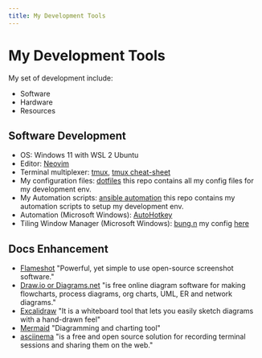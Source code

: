 ```yaml
---
title: My Development Tools
---
```


# My Development Tools

My set of development include:
- Software
- Hardware
- Resources

## Software Development

- OS: Windows 11 with WSL 2 Ubuntu
- Editor: [Neovim](https://neovim.io/)
- Terminal multiplexer: [tmux](https://github.com/tmux/tmux), [tmux cheat-sheet](https://acloudguru.com/blog/engineering/tmux-cheat-sheet)
- My configuration files: [dotfiles](https://github.com/harleylara/dotfiles) this repo contains all my config files for my development env.
- My Automation scripts: [ansible automation](https://github.com/harleylara/ansible) this repo contains my automation scripts to setup my development env.
- Automation (Microsoft Windows): [AutoHotkey](https://www.autohotkey.com/)
- Tiling Window Manager (Microsoft Windows): [bung.n](https://github.com/fuhsjr00/bug.n) my config [here](https://github.com/harleylara/bug.n-config)

## Docs Enhancement

- [Flameshot](https://flameshot.org/) "Powerful, yet simple to use open-source screenshot software."
- [Draw.io or Diagrams.net](https://app.diagrams.net/) "is free online diagram software for making flowcharts, process diagrams, org charts, UML, ER and network diagrams."
- [Excalidraw](https://excalidraw.com/) "It is a whiteboard tool that lets you easily sketch diagrams with a hand-drawn feel"
- [Mermaid](https://mermaid-js.github.io/mermaid/#/) "Diagramming and charting tool"
- [asciinema](https://asciinema.org/) "is a free and open source solution for recording terminal sessions and sharing them on the web."

